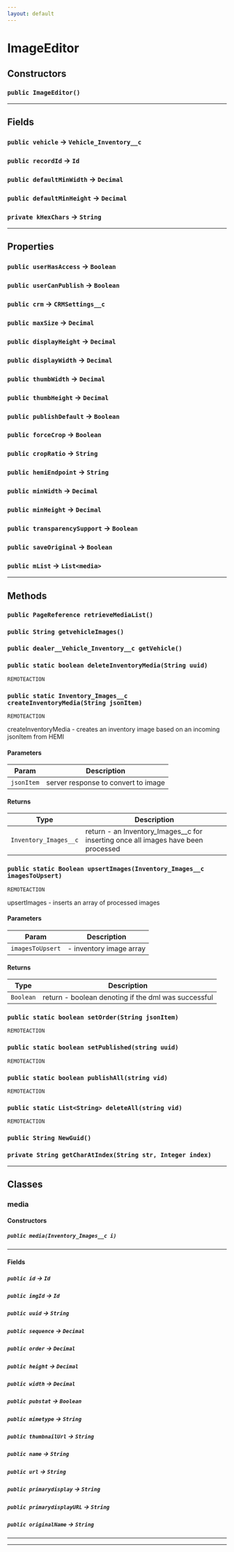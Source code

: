 ```yaml
---
layout: default
---
```

# ImageEditor
## Constructors
### `public ImageEditor()`
---
## Fields

### `public vehicle` → `Vehicle_Inventory__c`


### `public recordId` → `Id`


### `public defaultMinWidth` → `Decimal`


### `public defaultMinHeight` → `Decimal`


### `private kHexChars` → `String`


---
## Properties

### `public userHasAccess` → `Boolean`


### `public userCanPublish` → `Boolean`


### `public crm` → `CRMSettings__c`


### `public maxSize` → `Decimal`


### `public displayHeight` → `Decimal`


### `public displayWidth` → `Decimal`


### `public thumbWidth` → `Decimal`


### `public thumbHeight` → `Decimal`


### `public publishDefault` → `Boolean`


### `public forceCrop` → `Boolean`


### `public cropRatio` → `String`


### `public hemiEndpoint` → `String`


### `public minWidth` → `Decimal`


### `public minHeight` → `Decimal`


### `public transparencySupport` → `Boolean`


### `public saveOriginal` → `Boolean`


### `public mList` → `List<media>`


---
## Methods
### `public PageReference retrieveMediaList()`
### `public String getvehicleImages()`
### `public dealer__Vehicle_Inventory__c getVehicle()`
### `public static boolean deleteInventoryMedia(String uuid)`

`REMOTEACTION`
### `public static Inventory_Images__c createInventoryMedia(String jsonItem)`

`REMOTEACTION`

createInventoryMedia - creates an inventory image based on an incoming jsonItem from HEMI

#### Parameters

|Param|Description|
|---|---|
|`jsonItem`|server response to convert to image|

#### Returns

|Type|Description|
|---|---|
|`Inventory_Images__c`|return -  an Inventory_Images__c for inserting once all images have been processed|

### `public static Boolean upsertImages(Inventory_Images__c imagesToUpsert)`

`REMOTEACTION`

upsertImages - inserts an array of processed images

#### Parameters

|Param|Description|
|---|---|
|`imagesToUpsert`|- inventory image array|

#### Returns

|Type|Description|
|---|---|
|`Boolean`|return - boolean denoting if the dml was successful|

### `public static boolean setOrder(String jsonItem)`

`REMOTEACTION`
### `public static boolean setPublished(string uuid)`

`REMOTEACTION`
### `public static boolean publishAll(string vid)`

`REMOTEACTION`
### `public static List<String> deleteAll(string vid)`

`REMOTEACTION`
### `public String NewGuid()`
### `private String getCharAtIndex(String str, Integer index)`
---
## Classes
### media
#### Constructors
##### `public media(Inventory_Images__c i)`
---
#### Fields

##### `public id` → `Id`


##### `public imgId` → `Id`


##### `public uuid` → `String`


##### `public sequence` → `Decimal`


##### `public order` → `Decimal`


##### `public height` → `Decimal`


##### `public width` → `Decimal`


##### `public pubstat` → `Boolean`


##### `public mimetype` → `String`


##### `public thumbnailUrl` → `String`


##### `public name` → `String`


##### `public url` → `String`


##### `public primarydisplay` → `String`


##### `public primarydisplayURL` → `String`


##### `public originalName` → `String`


---

---

